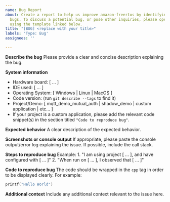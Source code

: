 ```yaml
---
name: Bug Report
about: Create a report to help us improve amazon-freertos by identifying any confirmed
  bugs. To discuss a potential bug, or pose other inquiries, please open an issue
  using the template linked below.
title: "[BUG] <replace with your title>"
labels: 'Type: Bug'
assignees: ''

---
```


**Describe the bug**
Please provide a clear and concise description explaining the bug.

**System information**
- Hardware board: [ ... ]
- IDE used: [ ... ]
- Operating System: [ Windows | Linux | MacOS ]
- Code version: (run ``git describe --tags`` to find it)
- Project/Demo: [ mqtt_demo_mutual_auth | shadow_demo | custom application | etc... ]
- If your project is a custom application, please add the relevant code snippet(s) in the section titled `"Code to reproduce bug"`.

**Expected behavior**
A clear description of the expected behavior.

**Screenshots or console output**
If appropriate, please paste the console output/error log explaining the issue. If possible, include the call stack.

**Steps to reproduce bug**
    Example:
      1. "I am using project [ ... ], and have configured with [ ... ]"
      2. "When run on [ ... ], I observed that [ ... ]"

**Code to reproduce bug**
The code should be wrapped in the ``cpp`` tag in order to be displayed clearly. For example:

```cpp
printf("Hello World")
```

**Additional context**
Include any additional context relevant to the issue here.

<!-- For general inquiries, please open an issue with the "Type: Question" tag using [this template](.github/ISSUE_TEMPLATE/general_inquiry.md). -->
